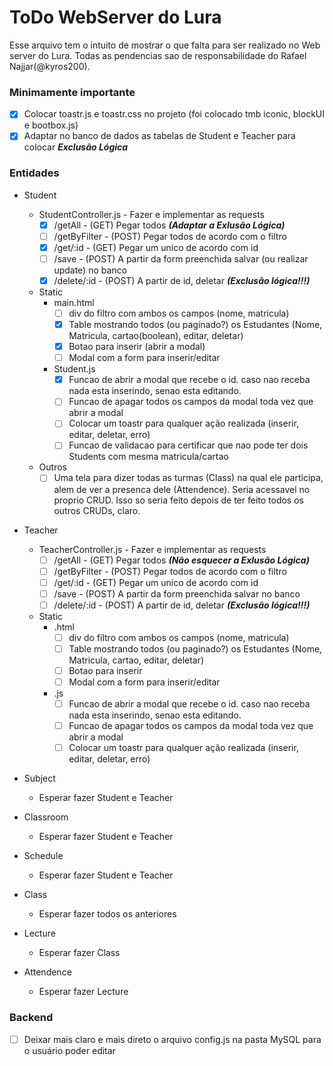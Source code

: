 # ToDo WebServer do Lura
Esse arquivo tem o intuito de mostrar o que falta para ser realizado no Web server do Lura. Todas as pendencias sao de responsabilidade do Rafael Najjar(@kyros200).

### Minimamente importante
* [X] Colocar toastr.js e toastr.css no projeto (foi colocado tmb iconic, blockUI e bootbox.js)
* [X] Adaptar no banco de dados as tabelas de Student e Teacher para colocar ***Exclusão Lógica***

### Entidades
* Student
  * StudentController.js - Fazer e implementar as requests
    * [X] /getAll - (GET) Pegar todos ***(Adaptar a Exlusão Lógica)***
    * [ ] /getByFilter - (POST) Pegar todos de acordo com o filtro
    * [X] /get/:id - (GET) Pegar um unico de acordo com id
    * [ ] /save - (POST) A partir da form preenchida salvar (ou realizar update) no banco
    * [X] /delete/:id - (POST) A partir de id, deletar ***(Exclusão lógica!!!)***
  * Static
    * main.html
      * [ ] div do filtro com ambos os campos (nome, matricula)
      * [X] Table mostrando todos (ou paginado?) os Estudantes (Nome, Matricula, cartao(boolean), editar, deletar)
      * [X] Botao para inserir (abrir a modal)
      * [ ] Modal com a form para inserir/editar
    * Student.js
      * [X] Funcao de abrir a modal que recebe o id. caso nao receba nada esta inserindo, senao esta editando.
      * [ ] Funcao de apagar todos os campos da modal toda vez que abrir a modal
      * [ ] Colocar um toastr para qualquer ação realizada (inserir, editar, deletar, erro)
      * [ ] Funcao de validacao para certificar que nao pode ter dois Students com mesma matricula/cartao
  * Outros
    * [ ] Uma tela para dizer todas as turmas (Class) na qual ele participa, alem de ver a presenca dele (Attendence). Seria acessavel no proprio CRUD. Isso so seria feito depois de ter feito todos os outros CRUDs, claro.

* Teacher
  * TeacherController.js - Fazer e implementar as requests
    * [ ] /getAll - (GET) Pegar todos ***(Não esquecer a Exlusão Lógica)***
    * [ ] /getByFilter - (POST) Pegar todos de acordo com o filtro
    * [ ] /get/:id - (GET) Pegar um unico de acordo com id
    * [ ] /save - (POST) A partir da form preenchida salvar no banco
    * [ ] /delete/:id - (POST) A partir de id, deletar ***(Exclusão lógica!!!)***
  * Static
    * .html
      * [ ] div do filtro com ambos os campos (nome, matricula)
      * [ ] Table mostrando todos (ou paginado?) os Estudantes (Nome, Matricula, cartao, editar, deletar)
      * [ ] Botao para inserir
      * [ ] Modal com a form para inserir/editar
    * .js
      * [ ] Funcao de abrir a modal que recebe o id. caso nao receba nada esta inserindo, senao esta editando.
      * [ ] Funcao de apagar todos os campos da modal toda vez que abrir a modal
      * [ ] Colocar um toastr para qualquer ação realizada (inserir, editar, deletar, erro)

* Subject
  * Esperar fazer Student e Teacher

* Classroom
  * Esperar fazer Student e Teacher
  
* Schedule
  * Esperar fazer Student e Teacher
  
* Class
  * Esperar fazer todos os anteriores
  
* Lecture
  * Esperar fazer Class
  
* Attendence
  * Esperar fazer Lecture

### Backend
* [ ] Deixar mais claro e mais direto o arquivo config.js na pasta MySQL para o usuário poder editar

